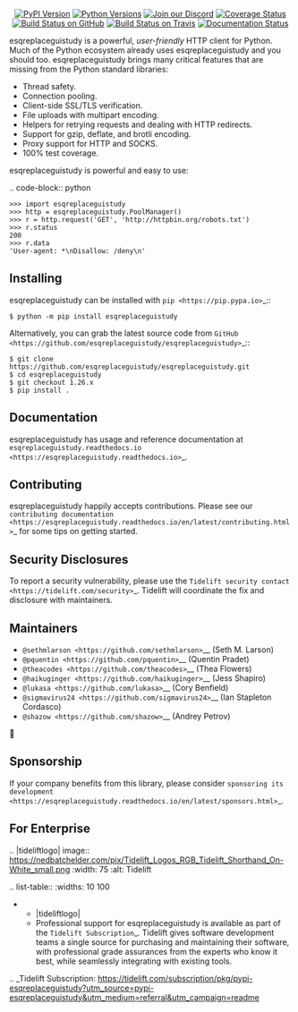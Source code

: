    <p align="center">
      <a href="https://pypi.org/project/esqreplaceguistudy"><img alt="PyPI Version" src="https://img.shields.io/pypi/v/esqreplaceguistudy.svg?maxAge=86400" /></a>
      <a href="https://pypi.org/project/esqreplaceguistudy"><img alt="Python Versions" src="https://img.shields.io/pypi/pyversions/esqreplaceguistudy.svg?maxAge=86400" /></a>
      <a href="https://discord.gg/CHEgCZN"><img alt="Join our Discord" src="https://img.shields.io/discord/756342717725933608?color=%237289da&label=discord" /></a>
      <a href="https://codecov.io/gh/esqreplaceguistudy/esqreplaceguistudy"><img alt="Coverage Status" src="https://img.shields.io/codecov/c/github/esqreplaceguistudy/esqreplaceguistudy.svg" /></a>
      <a href="https://github.com/esqreplaceguistudy/esqreplaceguistudy/actions?query=workflow%3ACI"><img alt="Build Status on GitHub" src="https://github.com/esqreplaceguistudy/esqreplaceguistudy/workflows/CI/badge.svg" /></a>
      <a href="https://travis-ci.org/esqreplaceguistudy/esqreplaceguistudy"><img alt="Build Status on Travis" src="https://travis-ci.org/esqreplaceguistudy/esqreplaceguistudy.svg?branch=master" /></a>
      <a href="https://esqreplaceguistudy.readthedocs.io"><img alt="Documentation Status" src="https://readthedocs.org/projects/esqreplaceguistudy/badge/?version=latest" /></a>
   </p>

esqreplaceguistudy is a powerful, *user-friendly* HTTP client for Python. Much of the
Python ecosystem already uses esqreplaceguistudy and you should too.
esqreplaceguistudy brings many critical features that are missing from the Python
standard libraries:

- Thread safety.
- Connection pooling.
- Client-side SSL/TLS verification.
- File uploads with multipart encoding.
- Helpers for retrying requests and dealing with HTTP redirects.
- Support for gzip, deflate, and brotli encoding.
- Proxy support for HTTP and SOCKS.
- 100% test coverage.

esqreplaceguistudy is powerful and easy to use:

.. code-block:: python

    >>> import esqreplaceguistudy
    >>> http = esqreplaceguistudy.PoolManager()
    >>> r = http.request('GET', 'http://httpbin.org/robots.txt')
    >>> r.status
    200
    >>> r.data
    'User-agent: *\nDisallow: /deny\n'


Installing
----------

esqreplaceguistudy can be installed with `pip <https://pip.pypa.io>`_::

    $ python -m pip install esqreplaceguistudy

Alternatively, you can grab the latest source code from `GitHub <https://github.com/esqreplaceguistudy/esqreplaceguistudy>`_::

    $ git clone https://github.com/esqreplaceguistudy/esqreplaceguistudy.git
    $ cd esqreplaceguistudy
    $ git checkout 1.26.x
    $ pip install .


Documentation
-------------

esqreplaceguistudy has usage and reference documentation at `esqreplaceguistudy.readthedocs.io <https://esqreplaceguistudy.readthedocs.io>`_.


Contributing
------------

esqreplaceguistudy happily accepts contributions. Please see our
`contributing documentation <https://esqreplaceguistudy.readthedocs.io/en/latest/contributing.html>`_
for some tips on getting started.


Security Disclosures
--------------------

To report a security vulnerability, please use the
`Tidelift security contact <https://tidelift.com/security>`_.
Tidelift will coordinate the fix and disclosure with maintainers.


Maintainers
-----------

- `@sethmlarson <https://github.com/sethmlarson>`__ (Seth M. Larson)
- `@pquentin <https://github.com/pquentin>`__ (Quentin Pradet)
- `@theacodes <https://github.com/theacodes>`__ (Thea Flowers)
- `@haikuginger <https://github.com/haikuginger>`__ (Jess Shapiro)
- `@lukasa <https://github.com/lukasa>`__ (Cory Benfield)
- `@sigmavirus24 <https://github.com/sigmavirus24>`__ (Ian Stapleton Cordasco)
- `@shazow <https://github.com/shazow>`__ (Andrey Petrov)

👋


Sponsorship
-----------

If your company benefits from this library, please consider `sponsoring its
development <https://esqreplaceguistudy.readthedocs.io/en/latest/sponsors.html>`_.


For Enterprise
--------------

.. |tideliftlogo| image:: https://nedbatchelder.com/pix/Tidelift_Logos_RGB_Tidelift_Shorthand_On-White_small.png
   :width: 75
   :alt: Tidelift

.. list-table::
   :widths: 10 100

   * - |tideliftlogo|
     - Professional support for esqreplaceguistudy is available as part of the `Tidelift
       Subscription`_.  Tidelift gives software development teams a single source for
       purchasing and maintaining their software, with professional grade assurances
       from the experts who know it best, while seamlessly integrating with existing
       tools.

.. _Tidelift Subscription: https://tidelift.com/subscription/pkg/pypi-esqreplaceguistudy?utm_source=pypi-esqreplaceguistudy&utm_medium=referral&utm_campaign=readme
